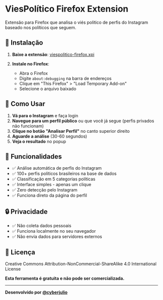 # ViesPolítico Firefox Extension

Extensão para Firefox que analisa o viés político de perfis do Instagram baseado nos políticos que seguem.

## 🚀 Instalação

1. **Baixe a extensão**: [viespolitico-firefox.xpi](https://github.com/cyberjulio/viespolitico-ffox/releases/latest/download/viespolitico-firefox.xpi)

2. **Instale no Firefox**:
   - Abra o Firefox
   - Digite `about:debugging` na barra de endereços
   - Clique em "This Firefox" > "Load Temporary Add-on"
   - Selecione o arquivo baixado

## 📱 Como Usar

1. **Vá para o Instagram** e faça login
2. **Navegue para um perfil público** ou que você já segue (perfis privados não funcionam)
3. **Clique no botão "Analisar Perfil"** no canto superior direito
4. **Aguarde a análise** (30-60 segundos)
5. **Veja o resultado** no popup

## 🔧 Funcionalidades

- ✅ Análise automática de perfis do Instagram
- ✅ 100+ perfis políticos brasileiros na base de dados
- ✅ Classificação em 5 categorias políticas
- ✅ Interface simples - apenas um clique
- ✅ Zero detecção pelo Instagram
- ✅ Funciona direto da página do perfil

## 🔒 Privacidade

- ✅ Não coleta dados pessoais
- ✅ Funciona localmente no seu navegador
- ✅ Não envia dados para servidores externos

## 📄 Licença

Creative Commons Attribution-NonCommercial-ShareAlike 4.0 International License

**Esta ferramenta é gratuita e não pode ser comercializada.**

---

**Desenvolvido por [@cyberjulio](https://instagram.com/cyberjulio)**
